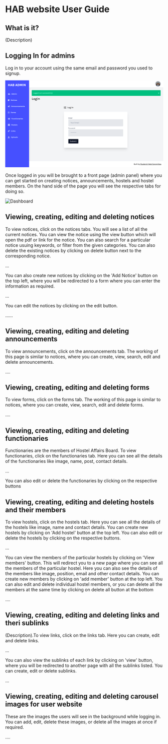 HAB website User Guide
=================

What is it?
-----------

(Description)

Logging In for admins
---------------------

Log in to your account using the same email and password you used to signup.

![Login](/docs/login.png)

Once logged in you will be brought to a front page (admin panel) where you can get started on creating notices, announcements, hostels and hostel members. On the hand side of the page you will see the respective tabs for doing so.

![Dashboard](/docs/tabs.png)

Viewing, creating, editing and deleting notices
------------------------------------------------

To view notices, click on the notices tabs. You will see a list of all the current notices. You can view the notice using the view button which will open the pdf or link for the notice. You can also search for a particular notice usuing keywords, or filter from the given categories.
You can also delete the existing notices by clicking on delete button next to the corresponding notice.

...

You can also create new notices by clicking on the 'Add Notice' button on the top left, where you will be redirected to a form where you can enter the information as required.

...

You can edit the notices by clicking on the edit button.

......

Viewing, creating, editing and deleting announcements
------------------------------------------------------

To view announcements, click on the announcements tab. The working of this page is similar to notices, where you can create, view, search, edit and delete announcements.

....

Viewing, creating, editing and deleting forms
----------------------------------------------

To view forms, click on the forms tab. The working of this page is similar to notices, where you can create, view, search, edit and delete forms.

....

Viewing, creating, editing and deleting functionaries
----------------------------------------------

Functionaries are the members of Hostel Affairs Board. To view functionaries, click on the functionaries tab. Here you can see all the details of the functionaries like image, name, post, contact details.

...

You can also edit or delete the functionaries by clicking on the respective buttons


Viewing, creating, editing and deleting hostels and their members
-----------------------------------------------------------------

To view hostels, click on the hostels tab. Here you can see all the details of the hostels like image, name and contact details. You can create new hostels by clicking on 'Add hostel' button at the top left.
You can also edit or delete the hostels by clicking on the respective buttons.


...

You can view the members of the particular hostels by clicking on 'View members' button. This will redirect you to a new page where you can see all the members of the particular hostel. Here you can also see the details of the members like image, position, email and other contact details. You can create new members by clicking on 'add member' button at the top left.
You can also edit and delete individual hostel members, or you can delete all the members at the same time by clicking on delete all button at the bottom

....

Viewing, creating, editing and deleting links and theri sublinks
-----------------------------------------------------------------

(Description).To view links, click on the links tab. Here you can create, edit and delete links.

...

You can also view the sublinks of each link by clicking on 'view' button, where you will be redirected to another page with all the sublinks listed. You can create, edit or delete sublinks.

...

Viewing, creating, editing and deleting carousel images for user website
-------------------------------------------------------------------------

These are the images the users will see in the background while logging in. 
You can add, edit, delete these images, or delete all the images at once if required.

....

